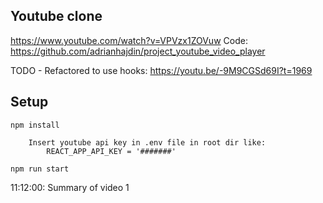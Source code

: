 ## Youtube clone

https://www.youtube.com/watch?v=VPVzx1ZOVuw
Code: https://github.com/adrianhajdin/project_youtube_video_player

TODO - Refactored to use hooks: https://youtu.be/-9M9CGSd69I?t=1969

## Setup 
```npm install```
```
    Insert youtube api key in .env file in root dir like:
        REACT_APP_API_KEY = '#######'
```
```npm run start```

11:12:00: Summary of video 1
